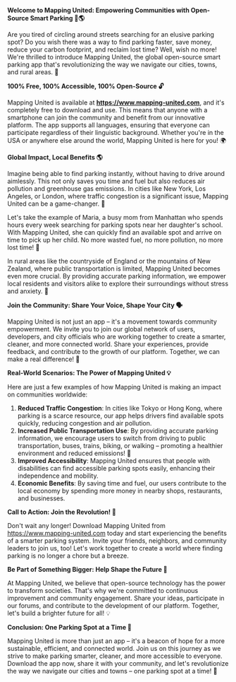 **Welcome to Mapping United: Empowering Communities with Open-Source Smart Parking 🚗🌎**

Are you tired of circling around streets searching for an elusive parking spot? Do you wish there was a way to find parking faster, save money, reduce your carbon footprint, and reclaim lost time? Well, wish no more! We're thrilled to introduce Mapping United, the global open-source smart parking app that's revolutionizing the way we navigate our cities, towns, and rural areas. 🌟

**100% Free, 100% Accessible, 100% Open-Source 🔓**

Mapping United is available at **https://www.mapping-united.com**, and it's completely free to download and use. This means that anyone with a smartphone can join the community and benefit from our innovative platform. The app supports all languages, ensuring that everyone can participate regardless of their linguistic background. Whether you're in the USA or anywhere else around the world, Mapping United is here for you! 🌍

**Global Impact, Local Benefits 🌎**

Imagine being able to find parking instantly, without having to drive around aimlessly. This not only saves you time and fuel but also reduces air pollution and greenhouse gas emissions. In cities like New York, Los Angeles, or London, where traffic congestion is a significant issue, Mapping United can be a game-changer. 🚀

Let's take the example of Maria, a busy mom from Manhattan who spends hours every week searching for parking spots near her daughter's school. With Mapping United, she can quickly find an available spot and arrive on time to pick up her child. No more wasted fuel, no more pollution, no more lost time! 🙌

In rural areas like the countryside of England or the mountains of New Zealand, where public transportation is limited, Mapping United becomes even more crucial. By providing accurate parking information, we empower local residents and visitors alike to explore their surroundings without stress and anxiety. 🌄

**Join the Community: Share Your Voice, Shape Your City 🗣️**

Mapping United is not just an app – it's a movement towards community empowerment. We invite you to join our global network of users, developers, and city officials who are working together to create a smarter, cleaner, and more connected world. Share your experiences, provide feedback, and contribute to the growth of our platform. Together, we can make a real difference! 🌟

**Real-World Scenarios: The Power of Mapping United 💡**

Here are just a few examples of how Mapping United is making an impact on communities worldwide:

1. **Reduced Traffic Congestion**: In cities like Tokyo or Hong Kong, where parking is a scarce resource, our app helps drivers find available spots quickly, reducing congestion and air pollution.
2. **Increased Public Transportation Use**: By providing accurate parking information, we encourage users to switch from driving to public transportation, buses, trains, biking, or walking – promoting a healthier environment and reduced emissions! 🚌
3. **Improved Accessibility**: Mapping United ensures that people with disabilities can find accessible parking spots easily, enhancing their independence and mobility.
4. **Economic Benefits**: By saving time and fuel, our users contribute to the local economy by spending more money in nearby shops, restaurants, and businesses.

**Call to Action: Join the Revolution! 🚀**

Don't wait any longer! Download Mapping United from https://www.mapping-united.com today and start experiencing the benefits of a smarter parking system. Invite your friends, neighbors, and community leaders to join us, too! Let's work together to create a world where finding parking is no longer a chore but a breeze.

**Be Part of Something Bigger: Help Shape the Future 🌟**

At Mapping United, we believe that open-source technology has the power to transform societies. That's why we're committed to continuous improvement and community engagement. Share your ideas, participate in our forums, and contribute to the development of our platform. Together, let's build a brighter future for all! 💡

**Conclusion: One Parking Spot at a Time 🚗**

Mapping United is more than just an app – it's a beacon of hope for a more sustainable, efficient, and connected world. Join us on this journey as we strive to make parking smarter, cleaner, and more accessible to everyone. Download the app now, share it with your community, and let's revolutionize the way we navigate our cities and towns – one parking spot at a time! 🌟